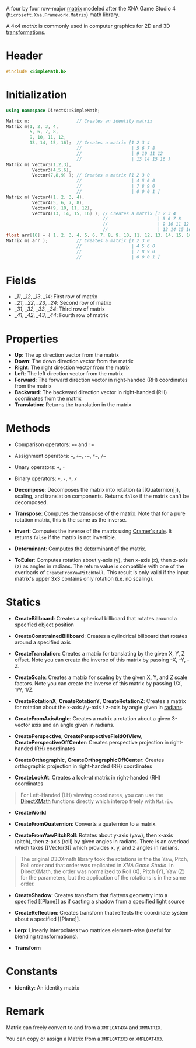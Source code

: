 A four by four row-major [matrix](https://en.wikipedia.org/wiki/Matrix_(mathematics)) modeled after the XNA Game Studio 4 (``Microsoft.Xna.Framework.Matrix``) math library.

A 4x4 *matrix* is commonly used in computer graphics for 2D and 3D [transformations](https://en.wikipedia.org/wiki/Transformation_matrix).

# Header
```cpp
#include <SimpleMath.h>
```

# Initialization

```cpp
using namespace DirectX::SimpleMath;

Matrix m;                  // Creates an identity matrix
Matrix m(1, 2, 3, 4,
         5, 6, 7, 8,
         9, 10, 11, 12,
         13, 14, 15, 16);  // Creates a matrix [1 2 3 4
                           //                   | 5 6 7 8
                           //                   | 9 10 11 12
                           //                   | 13 14 15 16 ]
Matrix m( Vector3(1,2,3),
          Vector3(4,5,6),
          Vector(7,8,9) ); // Creates a matrix [1 2 3 0
                           //                   | 4 5 6 0
                           //                   | 7 8 9 0
                           //                   | 0 0 0 1 ]
Matrix m( Vector4(1, 2, 3, 4),
          Vector4(5, 6, 7, 8),
          Vector4(9, 10, 11, 12),
          Vector4(13, 14, 15, 16) ); // Creates a matrix [1 2 3 4
                                     //                   | 5 6 7 8
                                     //                   | 9 10 11 12
                                     //                   | 13 14 15 16 ]
float arr[16] = { 1, 2, 3, 4, 5, 6, 7, 8, 9, 10, 11, 12, 13, 14, 15, 16 };
Matrix m( arr );           // Creates a matrix [1 2 3 0
                           //                   | 4 5 6 0
                           //                   | 7 8 9 0
                           //                   | 0 0 0 1 ]
```

# Fields
* *_11*, *_12*, *_13*, *_14*: First row of matrix
* *_21*, *_22*, *_23*, *_24*: Second row of matrix
* *_31*, *_32*, *_33*, *_34*: Third row of matrix
* *_41*, *_42*, *_43*, *_44*: Fourth row of matrix

# Properties
* **Up**: The up direction vector from the matrix
* **Down**: The down direction vector from the matrix
* **Right**: The right direction vector from the matrix
* **Left**: The left direction vector from the matrix
* **Forward**: The forward direction vector in right-handed (RH) coordinates from the matrix
* **Backward**: The backward direction vector in right-handed (RH) coordinates from the matrix
* **Translation**: Returns the translation in the matrix

# Methods

* Comparison operators: ``==`` and ``!=``

* Assignment operators: ``=``, ``+=``, ``-=``, ``*=``, ``/=``

* Unary operators: ``+``, ``-``

* Binary operators: ``+``, ``-``, ``*``, ``/``

* **Decompose**: Decomposes the matrix into rotation (a [[Quaternion]]), scaling, and translation components. Returns ``false`` if the matrix can't be decomposed.

* **Transpose**: Computes the [transpose](https://en.wikipedia.org/wiki/Transpose) of the matrix. Note that for a pure rotation matrix, this is the same as the inverse.

* **Invert**: Computes the inverse of the matrix using [Cramer's rule](https://en.wikipedia.org/wiki/Cramer%27s_rule). It returns ``false`` if the matrix is not invertible.

* **Determinant**: Computes the [determinant](https://en.wikipedia.org/wiki/Determinant) of the matrix.

* **ToEuler**: Computes rotation about y-axis (y), then x-axis (x), then z-axis (z) as angles in radians. The return value is compatible with one of the overloads of ``CreateFromYawPitchRoll``. This result is only valid if the input matrix's upper 3x3 contains only rotation (i.e. no scaling).

# Statics

* **CreateBillboard**: Creates a spherical billboard that rotates around a specified object position

* **CreateConstrainedBillboard**: Creates a cylindrical billboard that rotates around a specified axis

* **CreateTranslation**: Creates a matrix for translating by the given X, Y, Z offset. Note you can create the inverse of this matrix by passing -X, -Y, -Z.

* **CreateScale**: Creates a matrix for scaling by the given X, Y, and Z scale factors. Note you can create the inverse of this matrix by passing 1/X, 1/Y, 1/Z.

* **CreateRotationX**, **CreateRotationY**, **CreateRotationZ**: Creates a matrix for rotation about the x-axis / y-axis / z-axis by angle given in [radians](https://en.wikipedia.org/wiki/Radian).

* **CreateFromAxisAngle**: Creates a matrix a rotation about a given 3-vector axis and an angle given in radians.

* **CreatePerspective**, **CreatePerspectiveFieldOfView**, **CreatePerspectiveOffCenter**: Creates perspective projection in right-handed (RH) coordinates

* **CreateOrthographic**, **CreateOrthographicOffCenter**: Creates orthographic projection in right-handed (RH) coordinates

* **CreateLookAt**: Creates a look-at matrix in right-handed (RH) coordinates

> For Left-Handed (LH) viewing coordinates, you can use the [DirectXMath](https://docs.microsoft.com/en-us/windows/win32/dxmath/ovw-xnamath-reference-functions-matrix) functions directly which interop freely with ``Matrix``.

* **CreateWorld**

* **CreateFromQuaternion**: Converts a quaternion to a matrix.

* **CreateFromYawPitchRoll**: Rotates about y-axis (yaw), then x-axis (pitch), then z-axis (roll) by given angles in radians. There is an overload which takes [[Vector3]] which provides x, y, and z angles in radians.

> The original D3DXmath library took the rotations in the the Yaw, Pitch, Roll order and that order was replicated in *XNA Game Studio*. In DirectXMath, the order was normalized to Roll (X), Pitch (Y), Yaw (Z) for the parameters, but the application of the rotations is in the same order.

* **CreateShadow**: Creates transform that flattens geometry into a specified [[Plane]] as if casting a shadow from a specified light source

* **CreateReflection**: Creates transform that reflects the coordinate system about a specified [[Plane]].

* **Lerp**: Linearly interpolates two matrices element-wise (useful for blending transformations).

* **Transform**

# Constants

* **Identity**: An identity matrix

# Remark
Matrix can freely convert to and from a ``XMFLOAT4X4`` and ``XMMATRIX``.

You can copy or assign a Matrix from a ``XMFLOAT3X3`` or ``XMFLOAT4X3``.
